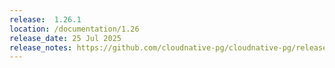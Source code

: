 ```yaml
---
release:  1.26.1
location: /documentation/1.26
release_date: 25 Jul 2025
release_notes: https://github.com/cloudnative-pg/cloudnative-pg/releases/tag/v1.26.1
---
```

